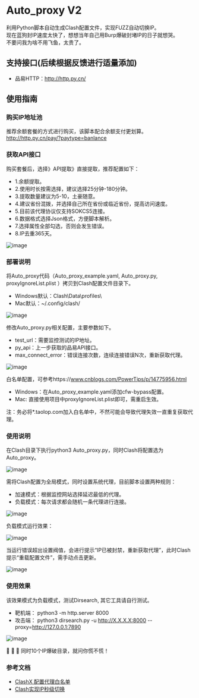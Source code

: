 # Auto_proxy V2

利用Python脚本自动生成Clash配置文件，实现FUZZ自动切换IP。  
现在蓝狗封IP速度太快了，想想当年自己用Burp爆破封堵IP的日子就想哭。      
不要问我为啥不用飞鱼，太贵了。  

## 支持接口(后续根据反馈进行适量添加)   

- 品易HTTP：http://http.py.cn/  

## 使用指南 

### 购买IP地址池    

推荐余额套餐的方式进行购买，该脚本配合余额支付更划算。  
http://http.py.cn/pay/?paytype=banlance 

### 获取API接口
购买套餐后，选择》API提取》直接提取，推荐配置如下：
- 1.余额提取。      
- 2.使用时长按需选择，建议选择25分钟-180分钟。  
- 3.提取数量建议为5-10，土豪随意。  
- 4.建议省份混拨，并选择自己所在省份或临近省份，提高访问速度。  
- 5.目前该代理协议仅支持SOKCS5连接。    
- 6.数据格式选择Json格式，方便脚本解析。    
- 7.选择属性全部勾选，否则会发生错误。  
- 8.IP去重365天。   

![image](https://github.com/Mustard404/Auto_proxy/blob/main/demo/1.jpg)     

### 部署说明
将Auto_proxy代码（Auto_proxy_example.yaml, Auto_proxy.py, proxyIgnoreList.plist ）拷贝到Clash配置文件目录下。   

- Windows默认：Clash\Data\profiles\
- Mac默认：~/.config/clash/

![image](https://github.com/Mustard404/Auto_proxy/blob/main/demo/2.jpg)     

修改Auto_proxy.py相关配置，主要参数如下。    

- test_url：需要监控测试的IP地址。
- py_api：上一步获取的品易API接口。
- max_connect_error：错误连接次数，连续连接错误N次，重新获取代理。
 
 ![image](https://github.com/Mustard404/Auto_proxy/blob/main/demo/3.jpg)  

白名单配置，可参考https://www.cnblogs.com/PowerTips/p/14775956.html

- Windows：在Auto_proxy_example.yaml添加cfw-bypass配置。    
- Mac: 直接使用项目中proxyIgnoreList.plist即可，需重启生效。    

注：务必将*.taolop.com加入白名单中，不然可能会导致代理失效一直重复获取代理。    

### 使用说明
在Clash目录下执行python3 Auto_proxy.py，同时Clash将配置选为Auto_proxy。 

 ![image](https://github.com/Mustard404/Auto_proxy/blob/main/demo/4.jpg)    

需将Clash配置为全局模式，同时设置系统代理，目前脚本设置两种规则：   

- 加速模式：根据监控网站选择延迟最低的代理。    
- 负载模式：每次请求都会随机一条代理进行连接。  

 ![image](https://github.com/Mustard404/Auto_proxy/blob/main/demo/5.jpg)    

负载模式运行效果：  

![image](https://github.com/Mustard404/Auto_proxy/blob/main/demo/6.jpg)     

当运行错误超出设置阀值，会进行提示“IP已被封禁，重新获取代理”，此时Clash提示“重载配置文件”，需手动点击更新。 

![image](https://github.com/Mustard404/Auto_proxy/blob/main/demo/7.jpg)     

### 使用效果

该效果模式为负载模式，测试Dirsearch, 其它工具请自行测试。   
- 靶机端： python3 -m http.server 8000  
- 攻击端： python3 dirsearch.py -u  http://X.X.X.X:8000 --proxy=http://127.0.0.1:7890   

![image](https://github.com/Mustard404/Auto_proxy/blob/main/demo/8.jpg) 

🤣 🤣 🤣  同时10个IP爆破目录，就问你慌不慌！

### 参考文档

- [ClashX 配置代理白名单](https://www.cnblogs.com/PowerTips/p/14775956.html)
- [Clash实现IP秒级切换](https://segmentfault.com/a/1190000040828310)